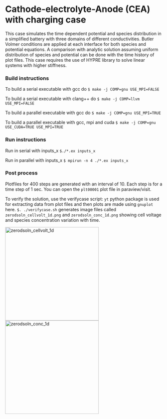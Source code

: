 # Cathode-electrolyte-Anode (CEA) with charging case

This case simulates the time dependent 
potential and species distribution in a
simplified battery with three 
domains of different conductivities. Butler Volmer 
conditions are applied at each interface for both species 
and potential equations. A comparison with analytic solution assuming uniform distribution of 
species and potential can be done with 
the time history of plot files.
This case
requires the use of HYPRE library to solve linear systems 
with higher stiffness.

### Build instructions

To build a serial executable with gcc do
`$ make -j COMP=gnu USE_MPI=FALSE`

To build a serial executable with clang++ do
`$ make -j COMP=llvm USE_MPI=FALSE`

To build a parallel executable with gcc do
`$ make -j COMP=gnu USE_MPI=TRUE`

To build a parallel executable with gcc, mpi and cuda
`$ make -j COMP=gnu USE_CUDA=TRUE USE_MPI=TRUE`

### Run instructions

Run in serial with inputs_x
`$./*.ex inputs_x`


Run in parallel with inputs_x
`$ mpirun -n 4 ./*.ex inputs_x`

### Post process

Plotfiles for 400 steps are generated with an interval of 
10. Each step is for a time step of 1 sec.
You can open the `plt00001` plot file in 
paraview/visit. 

To verify the solution, use the verifycase script:
`yt` python package is used for extracting data from
plot files and then plots are made using `gnuplot` here.
`$. ./verifycase.sh` generates image
files called `zerodsoln_cellvolt_1d.png` and 
`zerodsoln_conc_1d.png` showing cell voltage and species 
concentration variation with time. 

<img width="300" alt="zerodsoln_cellvolt_1d" src="https://github.com/user-attachments/assets/ac417081-b98f-430b-a273-2517c5aaa011" />
<img width="300" alt="zerodsoln_conc_1d" src="https://github.com/user-attachments/assets/3ee56079-f305-4a74-b064-cf4a0a031a32" />


